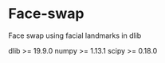# Face-swap
Face swap using facial landmarks in dlib

dlib >= 19.9.0
numpy >= 1.13.1
scipy >= 0.18.0
